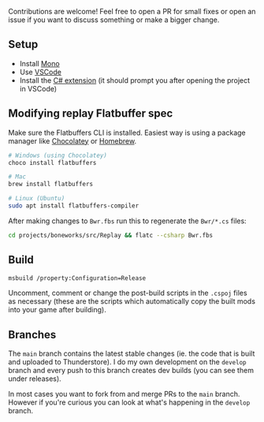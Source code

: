 Contributions are welcome! Feel free to open a PR for small fixes or open an issue if you want to discuss something or make a bigger change.

## Setup

- Install [Mono](https://www.mono-project.com/download/stable/)
- Use [VSCode](https://code.visualstudio.com/download)
- Install the [C# extension](https://marketplace.visualstudio.com/items?itemName=ms-dotnettools.csharp) (it should prompt you after opening the project in VSCode)

## Modifying replay Flatbuffer spec

Make sure the Flatbuffers CLI is installed. Easiest way is using a package manager like [Chocolatey](https://chocolatey.org/) or [Homebrew](https://brew.sh/).

```sh
# Windows (using Chocolatey)
choco install flatbuffers

# Mac
brew install flatbuffers

# Linux (Ubuntu)
sudo apt install flatbuffers-compiler
```

After making changes to `Bwr.fbs` run this to regenerate the `Bwr/*.cs` files:

```sh
cd projects/boneworks/src/Replay && flatc --csharp Bwr.fbs
```

## Build

```sh
msbuild /property:Configuration=Release
```

Uncomment, comment or change the post-build scripts in the `.cspoj` files as necessary (these are the scripts which automatically copy the built mods into your game after building).

## Branches

The `main` branch contains the latest stable changes (ie. the code that is built and uploaded to Thunderstore). I do my own development on the `develop` branch and every push to this branch creates dev builds (you can see them under releases).

In most cases you want to fork from and merge PRs to the `main` branch. However if you're curious you can look at what's happening in the `develop` branch.
